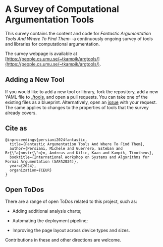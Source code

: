 # A Survey of Computational Argumentation Tools
This survey contains the content and code for *Fantastic Argumentation Tools And Where To Find Them*--a continuously ongoing survey of tools and libraries for computational argumentation.

The survey webpage is available at [https://people.cs.umu.se/~tkampik/argtools/](https://people.cs.umu.se/~tkampik/argtools/).

## Adding a New Tool
If you would like to add a new tool or library, fork the repository, add a new YAML file to [./tools](https://github.com/TimKam/fantastic-arg-tools/tree/main/tools), and open a pull requests.
You can take one of the existing files as a blueprint.
Alternatively, open an [issue](https://github.com/TimKam/fantastic-arg-tools/issues) with your request.
The same applies to changes to the properties of tools that the survey already covers.

## Cite as

```
@inproceedings{persiani2024fantastic,
  title={Fantastic Argumentation Tools And Where To Find Them},
  author={Persiani, Michele and Guerrero, Esteban and Br{\"a}nnstr{\"o}m, Andreas and Kilic, Kaan and Kampik, Timotheus},
  booktitle={International Workshop on Systems and Algorithms for Formal Argumentation (SAFA2024)},
  year={2024},
  organization={CEUR}
}
```

## Open ToDos
There are a range of open ToDos related to this project, such as:

* Adding additional analysis charts;

* Automating the deployment pipeline;

* Improving the page layout across device types and sizes.

Contributions in these and other directions are welcome.
